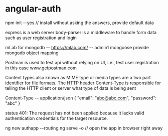 # angular-auth

npm init --yes // install without asking the answers, provide default data

express is a web server
body-parser is a middleware to handle form data such as user registration and login

mLab for mongodb -- https://mlab.com/ -- admin1
mongoose provide mongodb object mapping

Postman is used to test api without relying on UI, i.e., test user registration in this case
www.getpostman.com

Content types also known as MIME type or media types are a two part identifier for file formats. The HTTP header Content-Type is responsible for telling the HTTP client or server what type of data is being sent

Content-Type -- application/json
{
	"email": "abc@abc.com",
	"password": "abc"
}

status 401: The request has not been applied because it lacks valid authentication credentials for the target resource.

ng new authapp --routing
ng serve -o // open the app in browser right away